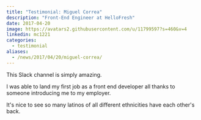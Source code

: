 ```yaml
---
title: "Testimonial: Miguel Correa"
description: "Front-End Engineer at HelloFresh"
date: 2017-04-20
image: https://avatars2.githubusercontent.com/u/11799597?s=460&v=4
linkedin: mc1221
categories:
  - testimonial
aliases:
  - /news/2017/04/20/miguel-correa/
---
```


This Slack channel is simply amazing.

I was able to land my first job as a front end developer all thanks to someone introducing me to my employer.

It's nice to see so many latinos of all different ethnicities have each other's back.
